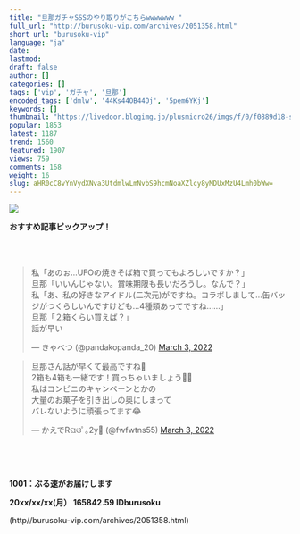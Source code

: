 ```yaml
---
title: "旦那ガチャSSSのやり取りがこちらwwwwwww "
full_url: "http://burusoku-vip.com/archives/2051358.html"
short_url: "burusoku-vip"
language: "ja"
date: 
lastmod: 
draft: false
author: []
categories: []
tags: ['vip', 'ガチャ', '旦那']
encoded_tags: ['dmlw', '44Ks44OB44Oj', '5pem6YKj']
keywords: []
thumbnail: "https://livedoor.blogimg.jp/plusmicro26/imgs/f/0/f0889d18-s.png"
popular: 1853
latest: 1187
trend: 1560
featured: 1907
views: 759
comments: 168
weight: 16
slug: aHR0cC8vYnVydXNva3UtdmlwLmNvbS9hcmNoaXZlcy8yMDUxMzU4Lmh0bWw=
---
```


![](https://livedoor.blogimg.jp/plusmicro26/imgs/f/0/f0889d18-s.png)

<div><p><b>おすすめ記事ピックアップ！</b></p> <p class='g-ad1'> </p> <p class='g-ad2'> </p> <p></p><br> <br><blockquote class='twitter-tweet'><p dir='ltr' lang='ja'>私「あのぉ…UFOの焼きそば箱で買ってもよろしいですか？」<br>旦那「いいんじゃない。賞味期限も長いだろうし。なんで？」<br>私「あ、私の好きなアイドル(二次元)がですね。コラボしまして…缶バッジがつくらしいんですけども…4種類あってですね……」<br>旦那「２箱くらい買えば？」<br>話が早い</p>— きゃべつ (@pandakopanda_20) <a href='https//twitter.com/pandakopanda_20/status/1499265887773155329?ref_src=twsrc%5Etfw'>March 3, 2022</a></blockquote> <blockquote class='twitter-tweet'><p dir='ltr' lang='ja'>旦那さん話が早くて最高ですね🥰<br>2箱も4箱も一緒です！買っちゃいましょう🙋‍♀️<br>私はコンビニのキャンペーンとかの<br>大量のお菓子を引き出しの奥にしまって<br>バレないように頑張ってます😂</p>— かえでR️ଘଓﾟ｡2y🎀 (@fwfwtns55) <a href='https//twitter.com/fwfwtns55/status/1499273628310859776?ref_src=twsrc%5Etfw'>March 3, 2022</a></blockquote> <br> <p id='csw_block'></p> <p id='divSP1'> </p> <br><p><b>1001：ぶる速がお届けします <p> 20xx/xx/xx(月） 165842.59 IDburusoku</p></b></p> <p class='g-ad1'> </p> <p class='g-ad2'> </p> <p id='divSP'> </p> </div>

(http//burusoku-vip.com/archives/2051358.html)
